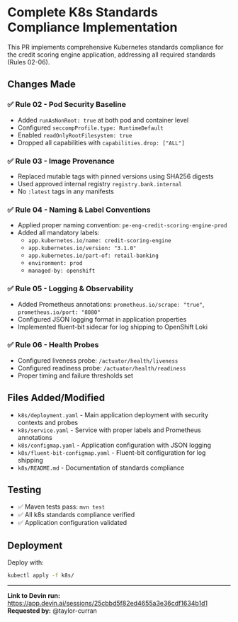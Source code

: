 # Complete K8s Standards Compliance Implementation

This PR implements comprehensive Kubernetes standards compliance for the credit scoring engine application, addressing all required standards (Rules 02-06).

## Changes Made

### ✅ Rule 02 - Pod Security Baseline
- Added `runAsNonRoot: true` at both pod and container level
- Configured `seccompProfile.type: RuntimeDefault`
- Enabled `readOnlyRootFilesystem: true`
- Dropped all capabilities with `capabilities.drop: ["ALL"]`

### ✅ Rule 03 - Image Provenance
- Replaced mutable tags with pinned versions using SHA256 digests
- Used approved internal registry `registry.bank.internal`
- No `:latest` tags in any manifests

### ✅ Rule 04 - Naming & Label Conventions
- Applied proper naming convention: `pe-eng-credit-scoring-engine-prod`
- Added all mandatory labels:
  - `app.kubernetes.io/name: credit-scoring-engine`
  - `app.kubernetes.io/version: "3.1.0"`
  - `app.kubernetes.io/part-of: retail-banking`
  - `environment: prod`
  - `managed-by: openshift`

### ✅ Rule 05 - Logging & Observability
- Added Prometheus annotations: `prometheus.io/scrape: "true"`, `prometheus.io/port: "8080"`
- Configured JSON logging format in application properties
- Implemented fluent-bit sidecar for log shipping to OpenShift Loki

### ✅ Rule 06 - Health Probes
- Configured liveness probe: `/actuator/health/liveness`
- Configured readiness probe: `/actuator/health/readiness`
- Proper timing and failure thresholds set

## Files Added/Modified

- `k8s/deployment.yaml` - Main application deployment with security contexts and probes
- `k8s/service.yaml` - Service with proper labels and Prometheus annotations
- `k8s/configmap.yaml` - Application configuration with JSON logging
- `k8s/fluent-bit-configmap.yaml` - Fluent-bit configuration for log shipping
- `k8s/README.md` - Documentation of standards compliance

## Testing

- ✅ Maven tests pass: `mvn test`
- ✅ All k8s standards compliance verified
- ✅ Application configuration validated

## Deployment

Deploy with:
```bash
kubectl apply -f k8s/
```

---

**Link to Devin run:** https://app.devin.ai/sessions/25cbbd5f82ed4655a3e36cdf1634b1d1
**Requested by:** @taylor-curran
